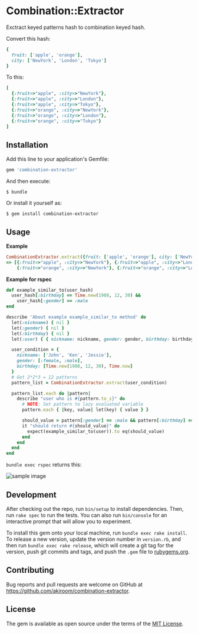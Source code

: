# Combination::Extractor

Exctract keyed patterns hash to combination keyed hash.

Convert this hash:

```ruby
{
  fruit: ['apple', 'orange'],
  city: ['NewYork', 'London', 'Tokyo']
}
```

To this:
```ruby
[
  {:fruit=>"apple", :city=>"NewYork"},
  {:fruit=>"apple", :city=>"London"},
  {:fruit=>"apple", :city=>"Tokyo"},
  {:fruit=>"orange", :city=>"NewYork"},
  {:fruit=>"orange", :city=>"London"},
  {:fruit=>"orange", :city=>"Tokyo"}
]
```

## Installation

Add this line to your application's Gemfile:

```ruby
gem 'combination-extractor'
```

And then execute:

    $ bundle

Or install it yourself as:

    $ gem install combination-extractor

## Usage

**Example**

```ruby
CombinationExtractor.extract({fruit: ['apple', 'orange'], city: ['NewYork', 'London', 'Tokyo']})
=> [{:fruit=>"apple", :city=>"NewYork"}, {:fruit=>"apple", :city=>"London"}, {:fruit=>"apple", :city=>"Tokyo"},
    {:fruit=>"orange", :city=>"NewYork"}, {:fruit=>"orange", :city=>"London"}, {:fruit=>"orange", :city=>"Tokyo"}]
```

**Example for rspec**

```ruby
def example_similar_to(user_hash)
  user_hash[:birthday] == Time.new(1988, 12, 30) &&
    user_hash[:gender] == :male
end

describe 'About example example_similar_to method' do
  let(:nickname) { nil }
  let(:gender) { nil }
  let(:birthday) { nil }
  let(:user) { { nickname: nickname, gender: gender, birthday: birthday } }

  user_condition = {
    nickname: ['John', 'Ken', 'Jessie'],
    gender: [:female, :male],
    birthday: [Time.new(1988, 12, 30), Time.now]
  }
  # Get 2*2*3 = 12 patterns
  pattern_list = CombinationExtractor.extract(user_condition)

  pattern_list.each do |pattern|
    describe "user who is #{pattern.to_s}" do
      # NOTE: Set pattern to lazy evaluated variable
      pattern.each { |key, value| let(key) { value } }

      should_value = pattern[:gender] == :male && pattern[:birthday] == Time.new(1988, 12, 30)
      it "should return #{should_value}" do
        expect(example_similar_to(user)).to eq(should_value)
      end
    end
  end
end
```

`bundle exec rspec` returns this:

![sample image](https://i.gyazo.com/4e8feedba872b84ed401645f2820c867.png)

## Development

After checking out the repo, run `bin/setup` to install dependencies. Then, run `rake spec` to run the tests. You can also run `bin/console` for an interactive prompt that will allow you to experiment.

To install this gem onto your local machine, run `bundle exec rake install`. To release a new version, update the version number in `version.rb`, and then run `bundle exec rake release`, which will create a git tag for the version, push git commits and tags, and push the `.gem` file to [rubygems.org](https://rubygems.org).

## Contributing

Bug reports and pull requests are welcome on GitHub at https://github.com/akiroom/combination-extractor.


## License

The gem is available as open source under the terms of the [MIT License](http://opensource.org/licenses/MIT).

